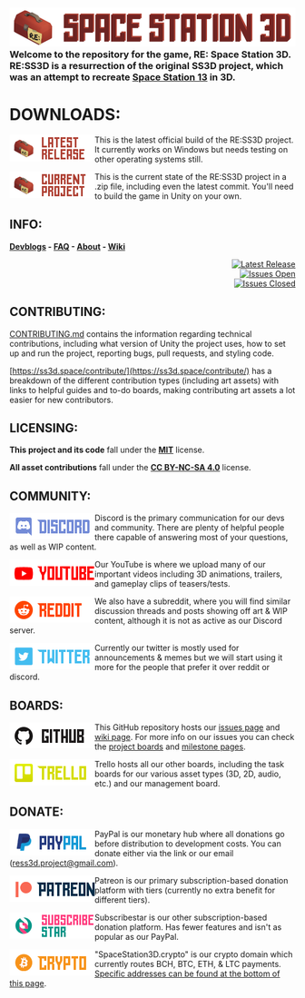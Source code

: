 ### ![SS3D](Documents/Images/RESPACESTATION3D.png) Welcome to the repository for the game, RE: Space Station 3D. RE:SS3D is a resurrection of the original SS3D project, which was an attempt to recreate [Space Station 13](https://spacestation13.com/) in 3D.

# DOWNLOADS:

[<img src="Documents/Images/latestrelease.png" alt="Latest Release" width="150" align="left">](https://ss3d.space/download/)

This is the latest official build of the RE:SS3D project. It currently works on Windows but needs testing on other operating systems still.

[<img src="Documents/Images/currentproject.png" alt="Current Project" width="150" align="left">](https://github.com/RE-SS3D/SS3D/archive/master.zip)

This is the current state of the RE:SS3D project in a .zip file, including even the latest commit. You'll need to build the game in Unity on your own.

## INFO:

**[Devblogs](https://ss3d.space/devblog/) - [FAQ](https://ss3d.space/faq/) - [About](https://ss3d.space/about/) - [Wiki](https://github.com/RE-SS3D/SS3D/wiki)**

<div align="right">
    <div>
        <a href="https://github.com/RE-SS3D/SS3D/issues">
            <img src="https://img.shields.io/github/v/release/RE-SS3D/SS3D" alt="Latest Release">
        </a>
    </div>
    <div>
        <a href="https://github.com/RE-SS3D/SS3D/releases/latest">
            <img src="https://img.shields.io/github/issues/RE-SS3D/SS3D" alt="Issues Open">
        </a>
    </div>
    <div>
        <a href="https://github.com/RE-SS3D/SS3D/issues?q=is%3Aissue+is%3Aclosed">
            <img src="https://img.shields.io/github/issues-closed/RE-SS3D/SS3D" alt="Issues Closed">
        </a>
    </div>
</div>

## CONTRIBUTING:

[CONTRIBUTING.md](Documents/CONTRIBUTING.md) contains the information regarding technical contributions, including what version of Unity the project uses, how to set up and run the project, reporting bugs, pull requests, and styling code.

[https://ss3d.space/contribute/](https://ss3d.space/contribute/) has a breakdown of the different contribution types (including art assets) with links to helpful guides and to-do boards, making contributing art assets a lot easier for new contributors.

## LICENSING:

**This project and its code** fall under the **[MIT](Documents/LICENSE-CODE.md)** license.

**All asset contributions** fall under the **[CC BY-NC-SA 4.0](Documents/LICENSE-ASSETS.md)** license.

## COMMUNITY:

[<img src="Documents/Images/discord.png" alt="Discord" width="150" align="left">](https://discord.gg/Z3sPhyS)

Discord is the primary communication for our devs and community. There are plenty of helpful people there capable of answering most of your questions, as well as WIP content.

[<img src="Documents/Images/youtube.png" alt="YouTube" width="150" align="left">](https://www.youtube.com/channel/UCJT-bVqDOYfyxF3oxECceZg)

Our YouTube is where we upload many of our important videos including 3D animations, trailers, and gameplay clips of teasers/tests.

[<img src="Documents/Images/reddit.png" alt="Reddit" width="150" align="left">](https://www.reddit.com/r/RESS3D/)

We also have a subreddit, where you will find similar discussion threads and posts showing off art & WIP content, although it is not as active as our Discord server.

[<img src="Documents/Images/Twitter.png" alt="Twitter" width="150" align="left">](https://twitter.com/SpaceStation3D)

Currently our twitter is mostly used for announcements & memes but we will start using it more for the people that prefer it over reddit or discord.

## BOARDS:

[<img src="Documents/Images/github.png" alt="github" width="150" align="left">](https://github.com/RE-SS3D/SS3D/projects)

This GitHub repository hosts our [issues page](https://github.com/RE-SS3D/SS3D/issues) and [wiki page](https://github.com/RE-SS3D/SS3D/wiki). For more info on our issues you can check the [project boards](https://github.com/RE-SS3D/SS3D/projects) and [milestone pages](https://github.com/RE-SS3D/SS3D/milestones).

[<img src="Documents/Images/trello.png" alt="Trello" width="150" align="left">](https://trello.com/ress3d)

Trello hosts all our other boards, including the task boards for our various asset types (3D, 2D, audio, etc.) and our management board.

## DONATE:

[<img src="Documents/Images/paypal.png" alt="PayPal" width="150" align="left">](https://www.paypal.me/SpaceStation3D)

PayPal is our monetary hub where all donations go before distribution to development costs. You can donate either via the link or our email (ress3d.project@gmail.com).

[<img src="Documents/Images/patreon.png" alt="Patreon" width="150" align="left">](https://www.patreon.com/ss3d)

Patreon is our primary subscription-based donation platform with tiers (currently no extra benefit for different tiers).

[<img src="Documents/Images/subscribestar.png" alt="SubscribeStar" width="150" align="left">](https://www.subscribestar.com/space-station-3d)

Subscribestar is our other subscription-based donation platform. Has fewer features and isn't as popular as our PayPal.

<img src="Documents/Images/crypto.png" alt="Crypto" width="150" align="left">

"SpaceStation3D.crypto" is our crypto domain which currently routes BCH, BTC, ETH, & LTC payments. [Specific addresses can be found at the bottom of this page](https://github.com/RE-SS3D/SS3D/wiki/Sites-&-Resources).
